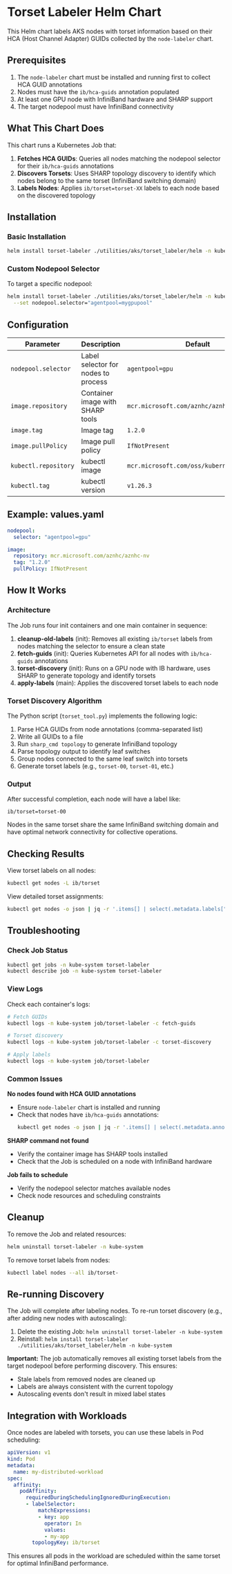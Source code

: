 # Torset Labeler Helm Chart

This Helm chart labels AKS nodes with torset information based on their HCA (Host Channel Adapter) GUIDs collected by the `node-labeler` chart.

## Prerequisites

1. The `node-labeler` chart must be installed and running first to collect HCA GUID annotations
2. Nodes must have the `ib/hca-guids` annotation populated
3. At least one GPU node with InfiniBand hardware and SHARP support
4. The target nodepool must have InfiniBand connectivity

## What This Chart Does

This chart runs a Kubernetes Job that:

1. **Fetches HCA GUIDs**: Queries all nodes matching the nodepool selector for their `ib/hca-guids` annotations
2. **Discovers Torsets**: Uses SHARP topology discovery to identify which nodes belong to the same torset (InfiniBand switching domain)
3. **Labels Nodes**: Applies `ib/torset=torset-XX` labels to each node based on the discovered topology

## Installation

### Basic Installation

```bash
helm install torset-labeler ./utilities/aks/torset_labeler/helm -n kube-system
```

### Custom Nodepool Selector

To target a specific nodepool:

```bash
helm install torset-labeler ./utilities/aks/torset_labeler/helm -n kube-system \
  --set nodepool.selector="agentpool=mygpupool"
```

## Configuration

| Parameter | Description | Default |
|-----------|-------------|---------|
| `nodepool.selector` | Label selector for nodes to process | `agentpool=gpu` |
| `image.repository` | Container image with SHARP tools | `mcr.microsoft.com/aznhc/aznhc-nv` |
| `image.tag` | Image tag | `1.2.0` |
| `image.pullPolicy` | Image pull policy | `IfNotPresent` |
| `kubectl.repository` | kubectl image | `mcr.microsoft.com/oss/kubernetes/kubectl` |
| `kubectl.tag` | kubectl version | `v1.26.3` |

## Example: values.yaml

```yaml
nodepool:
  selector: "agentpool=gpu"

image:
  repository: mcr.microsoft.com/aznhc/aznhc-nv
  tag: "1.2.0"
  pullPolicy: IfNotPresent
```

## How It Works

### Architecture

The Job runs four init containers and one main container in sequence:

1. **cleanup-old-labels** (init): Removes all existing `ib/torset` labels from nodes matching the selector to ensure a clean state
2. **fetch-guids** (init): Queries Kubernetes API for all nodes with `ib/hca-guids` annotations
3. **torset-discovery** (init): Runs on a GPU node with IB hardware, uses SHARP to generate topology and identify torsets
4. **apply-labels** (main): Applies the discovered torset labels to each node

### Torset Discovery Algorithm

The Python script (`torset_tool.py`) implements the following logic:

1. Parse HCA GUIDs from node annotations (comma-separated list)
2. Write all GUIDs to a file
3. Run `sharp_cmd topology` to generate InfiniBand topology
4. Parse topology output to identify leaf switches
5. Group nodes connected to the same leaf switch into torsets
6. Generate torset labels (e.g., `torset-00`, `torset-01`, etc.)

### Output

After successful completion, each node will have a label like:

```
ib/torset=torset-00
```

Nodes in the same torset share the same InfiniBand switching domain and have optimal network connectivity for collective operations.

## Checking Results

View torset labels on all nodes:

```bash
kubectl get nodes -L ib/torset
```

View detailed torset assignments:

```bash
kubectl get nodes -o json | jq -r '.items[] | select(.metadata.labels["ib/torset"]) | "\(.metadata.name): \(.metadata.labels["ib/torset"])"'
```

## Troubleshooting

### Check Job Status

```bash
kubectl get jobs -n kube-system torset-labeler
kubectl describe job -n kube-system torset-labeler
```

### View Logs

Check each container's logs:

```bash
# Fetch GUIDs
kubectl logs -n kube-system job/torset-labeler -c fetch-guids

# Torset discovery
kubectl logs -n kube-system job/torset-labeler -c torset-discovery

# Apply labels
kubectl logs -n kube-system job/torset-labeler
```

### Common Issues

**No nodes found with HCA GUID annotations**
- Ensure `node-labeler` chart is installed and running
- Check that nodes have `ib/hca-guids` annotations:
  ```bash
  kubectl get nodes -o json | jq -r '.items[] | select(.metadata.annotations["ib/hca-guids"]) | .metadata.name'
  ```

**SHARP command not found**
- Verify the container image has SHARP tools installed
- Check that the Job is scheduled on a node with InfiniBand hardware

**Job fails to schedule**
- Verify the nodepool selector matches available nodes
- Check node resources and scheduling constraints

## Cleanup

To remove the Job and related resources:

```bash
helm uninstall torset-labeler -n kube-system
```

To remove torset labels from nodes:

```bash
kubectl label nodes --all ib/torset-
```

## Re-running Discovery

The Job will complete after labeling nodes. To re-run torset discovery (e.g., after adding new nodes with autoscaling):

1. Delete the existing Job: `helm uninstall torset-labeler -n kube-system`
2. Reinstall: `helm install torset-labeler ./utilities/aks/torset_labeler/helm -n kube-system`

**Important:** The job automatically removes all existing torset labels from the target nodepool before performing discovery. This ensures:
- Stale labels from removed nodes are cleaned up
- Labels are always consistent with the current topology
- Autoscaling events don't result in mixed label states

## Integration with Workloads

Once nodes are labeled with torsets, you can use these labels in Pod scheduling:

```yaml
apiVersion: v1
kind: Pod
metadata:
  name: my-distributed-workload
spec:
  affinity:
    podAffinity:
      requiredDuringSchedulingIgnoredDuringExecution:
      - labelSelector:
          matchExpressions:
          - key: app
            operator: In
            values:
            - my-app
        topologyKey: ib/torset
```

This ensures all pods in the workload are scheduled within the same torset for optimal InfiniBand performance.

